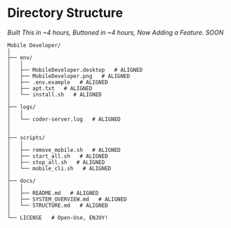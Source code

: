 # Directory Structure

*Built This in ~4 hours, Buttoned in ~4 hours, Now Adding a Feature. SOON*

```text
Mobile Developer/
│
├── env/
│   │
│   ├── MobileDeveloper.desktop   # ALIGNED
│   ├── MobileDeveloper.png   # ALIGNED
│   ├── .env.example   # ALIGNED
│   ├── apt.txt   # ALIGNED
│   └── install.sh   # ALIGNED
│   
├── logs/
│   │
│   └── coder-server.log   # ALIGNED
│   
│
├── scripts/
│   │
│   ├── remove_mobile.sh   # ALIGNED
│   ├── start_all.sh   # ALIGNED
│   ├── stop_all.sh   # ALIGNED
│   └── mobile_cli.sh   # ALIGNED
│
├── docs/
│   │
│   ├── README.md   # ALIGNED
│   ├── SYSTEM_OVERVIEW.md   # ALIGNED
│   └── STRUCTURE.md   # ALIGNED
│
└── LICENSE   # Open-Use, ENJOY!
```
